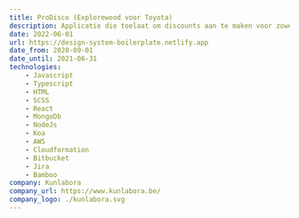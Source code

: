 ```yaml
---
title: ProDisco (Explorewood voor Toyota)
description: Applicatie die toelaat om discounts aan te maken voor zowel de verkoop van een wagen, als voor de after-sales diensten.
date: 2022-06-01
url: https://design-system-boilerplate.netlify.app
date_from: 2020-09-01
date_until: 2021-06-31
technologies:
    - Javascript
    - Typescript
    - HTML
    - SCSS
    - React
    - MongoDb
    - NodeJs
    - Koa
    - AWS
    - Cloudformation
    - Bitbucket
    - Jira
    - Bamboo
company: Kunlabora
company_url: https://www.kunlabora.be/
company_logo: ./kunlabora.svg
---
```

